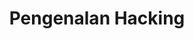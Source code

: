 ---
title: Pengenalan Hacking
description: Kenapa kita harus belajar, walaupun tak lagi sekolah.
---